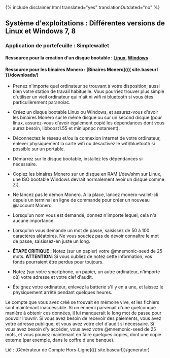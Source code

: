 {% include disclaimer.html translated="yes" translationOutdated="no" %}

## Système d'exploitations : Différentes versions de Linux et Windows 7, 8

### Application de portefeuille : Simplewallet

#### Ressource pour la création d'un disque bootable : [Linux](http://www.pendrivelinux.com/), [Windows](https://www.microsoft.com/en-us/download/windows-usb-dvd-download-tool)

#### Ressource pour les binaires Monero : [Binaires Monero]({{ site.baseurl }}/downloads/)

- Prenez n'importe quel ordinateur se trouvant à votre disposition, aussi
  bien votre station de travail habituelle. Vous pourriez trouver plus
  simple d'utiliser un vieil ordinateur qui n'ait ni wifi ni bluetooth si
  vous êtes particulièrement paranoiac.

- Créez un disque bootable Linux ou Windows, et assurez-vous d'avoir les
  binaires Monero sur le même disque ou sur un second disque (pour linux,
  assurez-vous d'avoir également copié les dépendances dont vous aurez
  besoin, libboost1.55 et miniupnpc notament).

- Déconnectez le réseau et/ou la connexion internet de votre ordinateur,
  enlever physiquement la carte wifi ou désactivez le wifi/bluetooth si
  possible sur un portable.

- Démarrez sur le disque bootable, installez les dépendances si nécessaire.

- Copiez les binaires Monero sur un disque en RAM (/dev/shm sur Linux, une
  ISO bootable Windows devrait normalement avoir un disque comme Z:).

- Ne lancez pas le démon Monero. A la place, lancez monero-wallet-cli depuis
  un terminal en ligne de commande pour créer un nouveau @account Monero.

- Lorsqu'un nom vous est demandé, donnez n'importe lequel, cela n'a aucune
  importance.

- Lorsqu'on vous demande un mot de passe, saisissez de 50 à 100 caractères
  aléatoires. Ne vous souciez pas de devoir connaître le mot de passe,
  saisissez-en juste un long.

- **ÉTAPE CRITIQUE** : Notez (sur un papier) votre @mnemonic-seed de 25
  mots.
**ATTENTION**: Si vous oubliez de notez cette information, vos fonds pourraient être perdus pour toujours.

- Notez (sur votre smartphone, un papier, un autre ordinateur, n'importe où)
  votre adresse et votre clef d'audit.

- Éteignez votre ordinateur, enlevez la batterie s'il y en a une, et laissez
  le physiquement arrêté pendant quelques heures.

Le compte que vous avez créé se trouvait en mémoire vive, et les fichiers
sont maintenant inaccessible. Si un ennemi parvenait d'une quelconque
manière à obtenir ces données, il lui manquerait le long mot de passe pour
pouvoir l'ouvrir. Si vous avez besoin de recevoir des paiements, vous avez
votre adresse publique, et vous avez votre clef d'audit si nécessaire. Si
vous avez besoin d'y accéder, vous avez votre @mnemonic-seed de 25 mots, et
vous pouvez maintenant en faire quelques copies, dont une copie externe (par
exemple, dans le coffre d'une banque).

Lié : [Générateur de Compte Hors-Ligne]({{ site.baseurl}}/generator)
